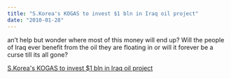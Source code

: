 ```yaml
---
title: "S.Korea's KOGAS to invest $1 bln in Iraq oil project"
date: "2010-01-28"
---
```


an’t help but wonder where most of this money will end up? Will the people of Iraq ever benefit from the oil they are floating in or will it forever be a curse till its all gone?  

  
[S.Korea's KOGAS to invest $1 bln in Iraq oil project](https://www.reuters.com/article/hotStocksNews/idUSSEW00215920100128)
